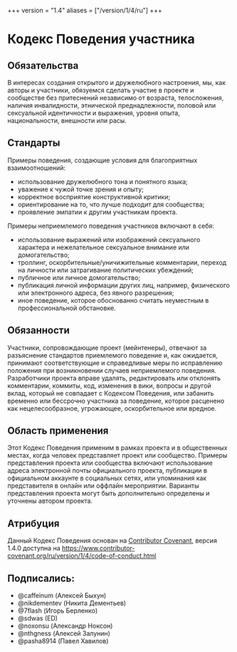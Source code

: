 +++
version = "1.4"
aliases = ["/version/1/4/ru"]
+++

# Кодекс Поведения участника

## Обязательства

В интересах создания открытого и дружелюбного настроения, мы, как авторы и участники, обязуемся сделать участие в проекте и сообществе без притеснений независимо от возраста, телосложения, наличия инвалидности, этнической преднадлежности, половой или сексуальной идентичности и выражения, уровня опыта, национальности, внешности или расы.

## Стандарты

Примеры поведения, создающие условия для благоприятных взаимоотношений:

- использование дружелюбного тона и понятного языка;
- уважение к чужой точке зрения и опыту;
- корректное восприятие конструктивной критики;
- ориентирование на то, что лучше подходит для сообщества;
- проявление эмпатии к другим участникам проекта.

Примеры неприемлемого поведения участников включают в себя:

- использование выражений или изображений сексуального характера и нежелательное сексуальное внимание или домогательство;
- троллинг, оскорбительные/уничижительные комментарии, переход на личности или затрагивание политических убеждений;
- публичное или личное домогательство;
- публикация личной информации других лиц, например, физического или электронного адреса, без явного разрешения;
- иное поведение, которое обоснованно считать неуместным в профессиональной обстановке.

## Обязанности

Участники, сопровождающие проект (мейнтенеры), отвечают за разъяснение стандартов приемлемого поведение и, как ожидается, принимают соответствующие и справедливые меры по исправлению положения при возникновении случаев неприемлемого поведения.
Разработчики проекта вправе удалять, редактировать или отклонять комментарии, коммиты, код, изменения в вики, вопросы и другой вклад, который не совпадает с Кодексом Поведения, или забанить временно или бессрочно участника за поведение, которое расценено как нецелесообразное, угрожающее, оскорбительное или вредное.

## Область применения

Этот Кодекс Поведения применим в рамках проекта и в общественных местах, когда человек представляет проект или сообщество. Примеры представления проекта или сообщества включают использование адреса электронной почты официального проекта, публикации в официальном аккаунте в социальных сетях, или упоминания как представителя в онлайн или оффлайн мероприятии. Варианты представления проекта могут быть дополнительно определены и уточнены автором проекта.


## Атрибуция

Данный Кодекс Поведения основан на [Contributor Covenant][сайт], версия 1.4.0 доступна на https://www.contributor-covenant.org/ru/version/1/4/code-of-conduct.html 

[сайт]: https://www.contributor-covenant.org

## Подписались:


- @caffeinum    (Алексей Быхун)
- @nikdementev  (Никита Дементьев)
- @7flash       (Игорь Берленко)
- @sdwas        (ED)
- @noxonsu      (Александр Ноксон)
- @nthgness     (Алексей Залунин)
- @pasha8914    (Павел Хавилов)
